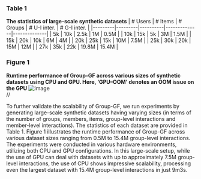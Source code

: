 ### Table 1
**The statistics of large-scale synthetic datasets**
| # Users | # Items | # Groups | # U-I inter. | # G-I inter. |
|---------|---------|----------|--------------|--------------|
| 5k      | 10k     | 2.5k     | 1M           | 0.5M         |
| 10k     | 15k     | 5k       | 3M           | 1.5M         |
| 15k     | 20k     | 10k      | 6M           | 4M           |
| 20k     | 25k     | 15k      | 10M          | 7.5M         |
| 25k     | 30k     | 20k      | 15M          | 12M          |
| 27k     | 35k     | 22k      | 19.8M        | 15.4M        |  



### Figure 1
**Runtime performance of Group-GF across various sizes of synthetic datasets using CPU and GPU. Here, ‘GPU–OOM’ denotes an OOM issue on the GPU**
![image](https://github.com/user-attachments/assets/a0142aca-c377-4bb9-b265-021c4127dde5)    
//

To further validate the scalability of Group-GF, we run experiments by generating large-scale synthetic datasets having varying sizes (in terms of the number of groups, members, items, group-level interactions and member-level interactions). 
The statistics of each dataset are provided in Table 1. 
Figure 1 illustrates the runtime performance of Group-GF across various dataset sizes ranging from 0.5M to 15.4M group-level interactions. 
The experiments were conducted in various hardware environments, utilizing both CPU and GPU configurations. 
In this large-scale setup, while the use of GPU can deal with datasets with up to approximately 7.5M group-level interactions, the use of CPU shows impressive scalability, processing even the largest dataset with 15.4M group-level interactions in just 9m3s.
